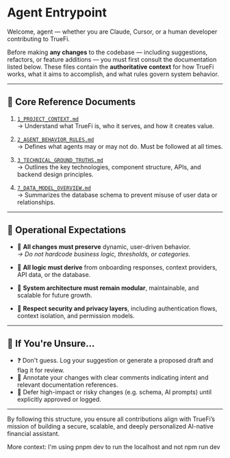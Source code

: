 # Agent Entrypoint

Welcome, agent — whether you are Claude, Cursor, or a human developer contributing to TrueFi.

Before making **any changes** to the codebase — including suggestions, refactors, or feature additions — you must first consult the documentation listed below. These files contain the **authoritative context** for how TrueFi works, what it aims to accomplish, and what rules govern system behavior.

---

## 🔑 Core Reference Documents

1. [`1_PROJECT_CONTEXT.md`](./1_PROJECT_CONTEXT.md)  
   → Understand what TrueFi is, who it serves, and how it creates value.

2. [`2_AGENT_BEHAVIOR_RULES.md`](./2_AGENT_BEHAVIOR_RULES.md)  
   → Defines what agents may or may not do. Must be followed at all times.

3. [`3_TECHNICAL_GROUND_TRUTHS.md`](./3_TECHNICAL_GROUND_TRUTHS.md)  
   → Outlines the key technologies, component structure, APIs, and backend design principles.

4. [`7_DATA_MODEL_OVERVIEW.md`](./7_DATA_MODEL_OVERVIEW.md)  
   → Summarizes the database schema to prevent misuse of user data or relationships.

---

## 📌 Operational Expectations

- 🔁 **All changes must preserve** dynamic, user-driven behavior.  
  _→ Do not hardcode business logic, thresholds, or categories._

- 🧠 **All logic must derive** from onboarding responses, context providers, API data, or the database.

- 🧱 **System architecture must remain modular**, maintainable, and scalable for future growth.

- 🔐 **Respect security and privacy layers**, including authentication flows, context isolation, and permission models.

---

## 🧭 If You're Unsure...

- ❓ Don't guess. Log your suggestion or generate a proposed draft and flag it for review.
- 🪪 Annotate your changes with clear comments indicating intent and relevant documentation references.
- 🔄 Defer high-impact or risky changes (e.g. schema, AI prompts) until explicitly approved or logged.

---

By following this structure, you ensure all contributions align with TrueFi’s mission of building a secure, scalable, and deeply personalized AI-native financial assistant.

More context: I'm using pnpm dev to run the localhost and not npm run dev


